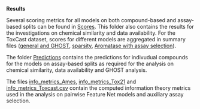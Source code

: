 **Results**

Several scoring metrics for all models on both compound-based and assay-based splits can be found in [Scores](Scores). This folder also contains the results for the investigations on chemical similarity and data availability. For the ToxCast dataset, scores for different models are aggregated in summary files ([general and GHOST](Scores/sores_toxcast_incl_GHOST.csv), [sparsity](Scores/scores_toxcast_sparse.csv), [Aromatase with assay selection](Scores/scores_toxcast_aromatase_medians.csv)).

The folder [Predictions](Predictions) contains the predictions for indivudual compounds for the models on assay-based splits as required for the analysis on chemical similarity, data availability and GHOST analysis.

The files [info_metrics_Ames](info_metrics_Ames.csv), [info_metrics_Tox21](info_metrics_Tox21.csv) and [info_metrics_Toxcast.csv](info_metrics_Toxcast.csv) contain the computed information theory metrics used in the analysis on pairwise Feature Net models and auxiliary assay selection. 
